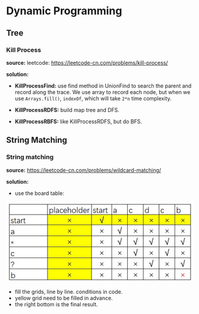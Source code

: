 # Dynamic Programming

## Tree

### Kill Process

**source:** leetcode: https://leetcode-cn.com/problems/kill-process/

**solution:**

- **KillProcessFind:** use find method in UnionFind to search the parent and record along the trace. We use array to record each node, but when we use `Arrays.fill()`, `indexOf`, which will take `2*n` time complexity. 

- **KillProcessRDFS:** build map tree and DFS.

- **KillProcessRBFS:** like KillProcessRDFS, but do BFS.

## String Matching

### String matching

**source:** https://leetcode-cn.com/problems/wildcard-matching/

**solution:**

- use the board table:

![](img/String_Matching_1.jpg)

- fill the grids, line by line. conditions in code.
- yellow grid need to be filled in advance.
- the right bottom is the final result.
